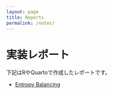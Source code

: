 ```yaml
---
layout: page
title: Reports
permalink: /notes/
---
```


# 実装レポート

下記はRやQuartoで作成したレポートです。

- [Entropy Balancing](/notes/entropy_balancing.html)
